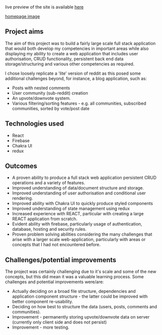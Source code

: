 live preview of the site is available [here](https://reddit-clone-project-d8e3a.web.app/#/)

[homepage image](./src/img/homepage.png)

## Project aims

The aim of this project was to build a fairly large scale full stack application that would both develop my competencies in important areas while also displaying my ability to create a web application that includes user authorisation, CRUD functionality, persistent back end data storage/structuring and various other competencies as required.

I chose loosely replicate a 'lite' version of reddit as this posed some additional challenges beyond, for instance, a blog application, such as:

- Posts with nested comments
- User community (sub-reddit) creation
- An upvote/downvote system.
- Various filtering/sorting features - e.g. all communities, subscribed communities, sorted by vote/post date

## Technologies used

- React
- Firebase
- Chakra UI
- redux

## Outcomes

- A proven ability to produce a full stack web application persistent CRUD operations and a variety of features.
- Improved understanding of data/document structure and storage.
- Improved understanding of user authorisation and conditional user rendering.
- Improved ability with Chakra UI to quickly produce styled components
- Improved understanding of state management using redux
- Increased experience with REACT, particular with creating a large REACT application from scratch.
- Evident ability with firebase, particularly usage of authentication, database, hosting and security rules.
- Proven problem solving abilities considering the many challenges that arise with a larger scale web-application, particularly with areas or concepts that I had not encountered before.

## Challenges/potential improvements

The project was certainly challenging due to it's scale and some of the new concepts, but this did mean it was a valuable learning process. Some challenges and potential improvements were/are:

- Actually deciding on a broad file structure, dependencies and application component structure - the latter could be improved with better component re-usability.
- Deciding on how best to structure the data (users, posts, comments and communities).
- Improvement - permanently storing upvote/downvote data on server (currently only client side and does not persist)
- Improvement - more testing.
